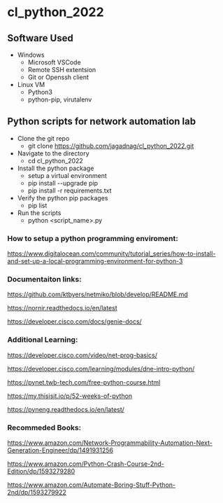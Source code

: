 # cl_python_2022

## Software Used
* Windows
  * Microsoft VSCode
  * Remote SSH extentsion
  * Git or Openssh client
* Linux VM
  * Python3
  * python-pip, virutalenv
    
## Python scripts for network automation lab

* Clone the git repo
  * git clone https://github.com/jagadnag/cl_python_2022.git
* Navigate to the directory
  * cd cl_python_2022
* Install the python package
  * setup a virtual environment
  * pip install --upgrade pip
  * pip install -r requirements.txt
* Verify the python pip packages
  * pip list
* Run the scripts
  * python <script_name>.py 

### How to setup a python programming enviroment:

https://www.digitalocean.com/community/tutorial_series/how-to-install-and-set-up-a-local-programming-environment-for-python-3

### Documentaiton links:

https://github.com/ktbyers/netmiko/blob/develop/README.md 

https://nornir.readthedocs.io/en/latest

https://developer.cisco.com/docs/genie-docs/

### Additional Learning:

https://developer.cisco.com/video/net-prog-basics/

https://developer.cisco.com/learning/modules/dne-intro-python/

https://pynet.twb-tech.com/free-python-course.html

https://my.thisisit.io/p/52-weeks-of-python

https://pyneng.readthedocs.io/en/latest/


### Recommeded Books:

https://www.amazon.com/Network-Programmability-Automation-Next-Generation-Engineer/dp/1491931256

https://www.amazon.com/Python-Crash-Course-2nd-Edition/dp/1593279280

https://www.amazon.com/Automate-Boring-Stuff-Python-2nd/dp/1593279922

  


